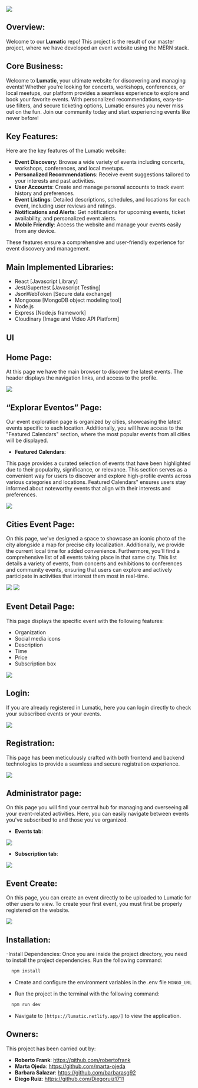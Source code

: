 ![](https://github.com/nds-fsd/luma/blob/main/docs/logo.png)

## Overview:

Welcome to our **Lumatic** repo! This project is the result of our master project, where we have developed an event website using the MERN stack.

## Core Business:

Welcome to **Lumatic**, your ultimate website for discovering and managing events! Whether you're looking for concerts, workshops, conferences, or local meetups, our platform provides a seamless experience to explore and book your favorite events. With personalized recommendations, easy-to-use filters, and secure ticketing options, Lumatic ensures you never miss out on the fun. Join our community today and start experiencing events like never before!

## Key Features: 

Here are the key features of the Lumatic website:

- **Event Discovery**: Browse a wide variety of events including concerts, workshops, conferences, and local meetups.
- **Personalized Recommendations**: Receive event suggestions tailored to your interests and past activities.
- **User Accounts**: Create and manage personal accounts to track event history and preferences.
- **Event Listings**: Detailed descriptions, schedules, and locations for each event, including user reviews and ratings.
- **Notifications and Alerts**: Get notifications for upcoming events, ticket availability, and personalized event alerts.
- **Mobile Friendly**: Access the website and manage your events easily from any device.
  
These features ensure a comprehensive and user-friendly experience for event discovery and management.

## Main Implemented Libraries:

*	React [Javascript Library]
*	Jest/Supertest [Javascript Testing]
*	JsonWebToken [Secure data exchange]
*	Mongoose [MongoDB object modeling tool]
*	Node.js 
*	Express [Node.js framework]
*	Cloudinary [Image and Video API Platform]

## UI

## Home Page: 

At this page we have the main browser to discover the latest events. 
The header displays the navigation links, and access to the profile.

![](https://github.com/nds-fsd/luma/blob/main/docs/home.png)
 
## “Explorar Eventos” Page:

Our event exploration page is organized by cities, showcasing the latest events specific to each location. Additionally, you will have access to the "Featured Calendars" section, where the most popular events from all cities will be displayed.

- **Featured Calendars**:

This page provides a curated selection of events that have been highlighted due to their popularity, significance, or relevance. 
This section serves as a convenient way for users to discover and explore high-profile events across various categories and locations. Featured Calendars" ensures users stay informed about noteworthy events that align with their interests and preferences.

![](https://github.com/nds-fsd/luma/blob/main/docs/screencapture-localhost-3000-discoverevents-2024-07-13-19_38_29.png)

## Cities Event Page:
On this page, we've designed a space to showcase an iconic photo of the city alongside a map for precise city localization. Additionally, we provide the current local time for added convenience.
Furthermore, you'll find a comprehensive list of all events taking place in that same city. This list details a variety of events, from concerts and exhibitions to conferences and community events, ensuring that users can explore and actively participate in activities that interest them most in real-time.

![](https://github.com/nds-fsd/luma/blob/main/docs/event-page.png)
![](https://github.com/nds-fsd/luma/blob/main/docs/Upcoming-events.png)

## Event Detail Page:

This page displays the specific event with the following features:
* Organization
*	Social media icons
*	Description
*	Time
*	Price
* Subscription box
  
![](https://github.com/nds-fsd/luma/blob/main/docs/Evento.png)

## Login:

If you are already registered in Lumatic, here you can login directly to check your subscribed events or your events.

![](https://github.com/nds-fsd/luma/blob/main/docs/screencapture-localhost-3000-login-2024-07-13-19_39_02.png)

## Registration:

This page has been meticulously crafted with both frontend and backend technologies to provide a seamless and secure registration experience.

![](https://github.com/nds-fsd/luma/blob/main/docs/Registro.png)

## Administrator page:

On this page you will find your central hub for managing and overseeing all your event-related activities. Here, you can easily navigate between events you've subscribed to and those you've organized.

- **Events tab**:
  
![](https://github.com/nds-fsd/luma/blob/main/docs/event-tab.png)

- **Subscription tab**:

![](https://github.com/nds-fsd/luma/blob/main/docs/screencapture-localhost-3000-home-2024-07-13-19_40_43.png)

## Event Create:

On this page, you can create an event directly to be uploaded to Lumatic for other users to view.
To create your first event, you must first be properly registered on the website.

![](https://github.com/nds-fsd/luma/blob/main/docs/screencapture-localhost-3000-eventcreate-2024-07-13-19_40_03.png)

## Installation:

-Install Dependencies:
Once you are inside the project directory, you need to install the project dependencies. Run the following command:
```bash
  npm install

```

- Create and configure the environment variables in the .env file
`MONGO_URL`

- Run the project in the terminal with the following command:
```bash
  npm run dev

```
- Navigate to `[https://lumatic.netlify.app/]` to view the application.

## Owners:

This project has been carried out by:

- **Roberto Frank**: https://github.com/robertofrank
- **Marta Ojeda**: https://github.com/marta-ojeda
- **Barbara Salazar**: https://github.com/barbarasg92
- **Diego Ruiz**: https://github.com/Diegoruiz1711
